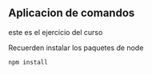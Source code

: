 ## Aplicacion de comandos

este es el ejercicio del curso

Recuerden instalar los paquetes de node

```
npm install
```
